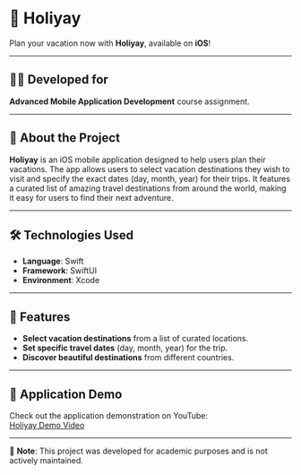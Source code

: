 # 🎊 Holiyay  

Plan your vacation now with **Holiyay**, available on **iOS**!  

---  

## 🧑‍💻 Developed for  
**Advanced Mobile Application Development** course assignment.  

---  

## 📖 About the Project  
**Holiyay** is an iOS mobile application designed to help users plan their vacations. The app allows users to select vacation destinations they wish to visit and specify the exact dates (day, month, year) for their trips. It features a curated list of amazing travel destinations from around the world, making it easy for users to find their next adventure.

---  

## 🛠️ Technologies Used  
- **Language**: Swift 
- **Framework**: SwiftUI 
- **Environment**: Xcode 

---  

## 🚀 Features  
- **Select vacation destinations** from a list of curated locations.  
- **Set specific travel dates** (day, month, year) for the trip.  
- **Discover beautiful destinations** from different countries.  

---  

## 🎥 Application Demo  
Check out the application demonstration on YouTube:  
[Holiyay Demo Video](https://youtu.be/00ltF-aJFmU)

---  

📌 **Note**: This project was developed for academic purposes and is not actively maintained.  
